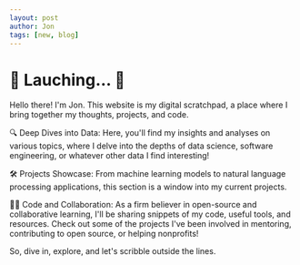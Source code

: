 ```yaml
---
layout: post
author: Jon
tags: [new, blog]
---
```


# 🚀 Lauching... 🚀
Hello there! I'm Jon. This website is my digital scratchpad, a place where I bring together my thoughts, projects, and code.

🔍 Deep Dives into Data: Here, you'll find my insights and analyses on various topics, where I delve into the depths of data science, software engineering, or whatever other data I find interesting!

🛠️ Projects Showcase: From machine learning models to natural language processing applications, this section is a window into my current projects.

👨‍💻 Code and Collaboration: As a firm believer in open-source and collaborative learning, I'll be sharing snippets of my code, useful tools, and resources. Check out some of the projects I've been involved in mentoring, contributing to open source, or helping nonprofits!

So, dive in, explore, and let's scribble outside the lines.